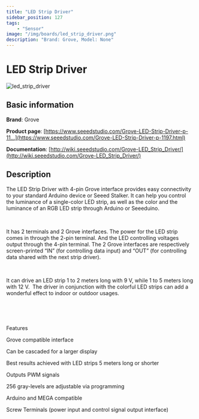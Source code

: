 ```yaml
---
title: "LED Strip Driver"
sidebar_position: 127
tags:
    - "Sensor"
image: "/img/boards/led_strip_driver.png"
description: "Brand: Grove, Model: None"
---
```

# LED Strip Driver

![led_strip_driver](/img/boards/led_strip_driver.png)

## Basic information

**Brand**: Grove

**Product page**: [https://www.seeedstudio.com/Grove-LED-Strip-Driver-p-11...](https://www.seeedstudio.com/Grove-LED-Strip-Driver-p-1197.html)

**Documentation**: [http://wiki.seeedstudio.com/Grove-LED_Strip_Driver/](http://wiki.seeedstudio.com/Grove-LED_Strip_Driver/)

## Description

The LED Strip Driver with 4\-pin Grove interface provides easy connectivity to your standard Arduino device or Seeed Stalker\. It can help you control the luminance of a single\-color LED strip, as well as the color and the luminance of an RGB LED strip through Arduino or Seeeduino\.

 

It has 2 terminals and 2 Grove interfaces\. The power for the LED strip comes in through the 2\-pin terminal\. And the LED controlling voltages output through the 4\-pin terminal\. The 2 Grove interfaces are respectively screen\-printed “IN” \(for controlling data input\) and “OUT” \(for controlling data shared with the next strip driver\)\.

 

It can drive an LED strip 1 to 2 meters long with 9 V, while 1 to 5 meters long with 12 V\.  The driver in conjunction with the colorful LED strips can add a wonderful effect to indoor or outdoor usages\.

 



 

Features

Grove compatible interface

Can be cascaded for a larger display

Best results achieved with LED strips 5 meters long or shorter

Outputs PWM signals

256 gray\-levels are adjustable via programming

Arduino and MEGA compatible

Screw Terminals \(power input and control signal output interface\)

